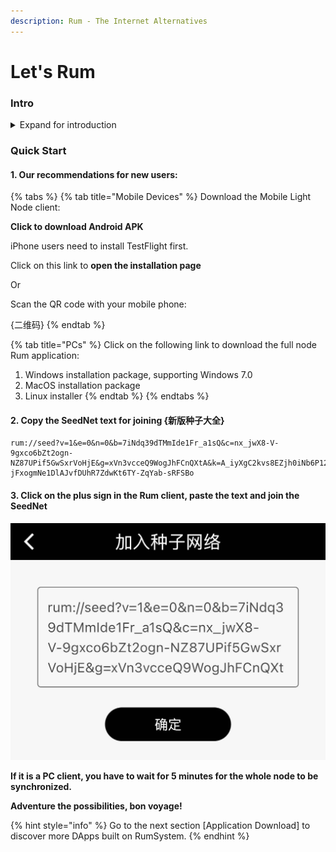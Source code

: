 ```yaml
---
description: Rum - The Internet Alternatives
---
```


# Let's Rum

### Intro

<details>

<summary>Expand for introduction</summary>

#### Rum:

Rum is an open-source P2P application infrastructure to offer some internet alternatives. The official Rum team has developed decentralized applications (DApps) to meet different scenarios to demonstrate the many possibilities of the Rum System. It provides unlimited imagination for building an alternative Internet world.

[ying-yong-xia-zai.md](ying-yong-xia-zai.md "mention")



#### Node:

The nodes form the Rum Network, where full nodes can generate blocks and light nodes cannot. Besides, they can join the seed network to read data from the chain as well.



#### Rum System:

Rum System consists of Quorum and Rum Network. Go to the official web page [rumsystem.net](https://rumsystem.net) to learn more.&#x20;



#### SeedNet:

SeedNets provide content data for various Rum applications. The on-chain data is presented according to different usage scenarios, including blogs, forums, and chat rooms.

</details>

### Quick Start

#### 1. Our recommendations for new users:

{% tabs %}
{% tab title="Mobile Devices" %}
Download the Mobile Light Node client:

**Click to download Android APK**



iPhone users need to install TestFlight first.

Click on this link to **open the installation page**&#x20;

Or

Scan the QR code with your mobile phone:

{二维码}
{% endtab %}

{% tab title="PCs" %}
Click on the following link to download the full node Rum application:

1. Windows installation package, supporting Windows 7.0
2. MacOS installation package
3. Linux installer
{% endtab %}
{% endtabs %}

#### 2. Copy the SeedNet text for joining {新版种子大全}

```
rum://seed?v=1&e=0&n=0&b=7iNdq39dTMmIde1Fr_a1sQ&c=nx_jwX8-V-9gxco6bZt2ogn-NZ87UPif5GwSxrVoHjE&g=xVn3vcceQ9WogJhFCnQXtA&k=A_iyXgC2kvs8EZjh0iNb6P12MqE2D3FbrsYJ5Vdow0tr&s=GTo9VYQMWWjca5UcY6ET28ijxOTWFHxk7BGOVyb2okNLmndy9vVjmiXQro6YWdczgryVYtoptU2G6BKc5QZJDQE&t=FwdrP2wzc9g&a=%E6%96%B0%E7%89%88%E7%A7%8D%E5%AD%90%E5%A4%A7%E5%85%A8&y=group_post&u=https%3A%2F%2F103.61.39.95%3Fjwt%3DeyJhbGciOiJIUzI1NiIsInR5cCI6IkpXVCJ9.eyJhbGxvd0dyb3VwcyI6WyJjNTU5ZjdiZC1jNzFlLTQzZDUtYTg4MC05ODQ1MGE3NDE3YjQiXSwiZXhwIjoxODE3MDkyOTEyLCJuYW1lIjoiYWxsb3ctYzU1OWY3YmQtYzcxZS00M2Q1LWE4ODAtOTg0NTBhNzQxN2I0Iiwicm9sZSI6Im5vZGUifQ.9-jFxogmNe1DlAJvfDUhR7ZdwKt6TY-ZqYab-sRFSBo
```

#### 3. Click on the plus sign in the Rum client, paste the text and join the SeedNet

![](.gitbook/assets/a0162caaa646a3a15df8c018c4967b7.jpg)



**If it is a PC client, you have to wait for 5 minutes for the whole node to be synchronized.**



**Adventure the possibilities, bon voyage!**

{% hint style="info" %}
Go to the next section \[Application Download] to discover more DApps built on RumSystem.
{% endhint %}
